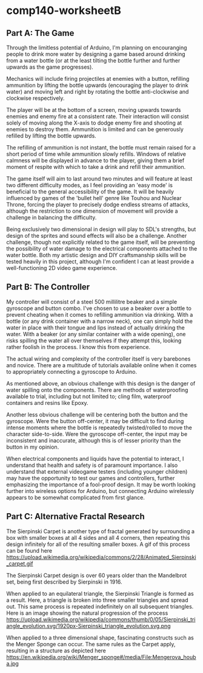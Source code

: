 # comp140-worksheetB

## Part A: The Game

Through the limitless potential of Arduino, I'm planning on encouranging people to drink more water by designing a game based around drinking from a water bottle (or at the least tilting the bottle further and further upwards as the game progresses).

Mechanics will include firing projectiles at enemies with a button, refilling ammunition by lifting the bottle upwards (encouraging the player to drink water) and moving left and right by rotating the bottle anti-clockwise and clockwise respectively.

The player will be at the bottom of a screen, moving upwards towards enemies and enemy fire at a consistent rate. Their interaction will consist solely of moving along the X-axis to dodge enemy fire and shooting at enemies to destroy them. Ammunition is limited and can be generously refilled by lifting the bottle upwards. 

The refilling of ammunition is not instant, the bottle must remain raised for a short period of time while ammunition slowly refills. Windows of relative calmness will be displayed in advance to the player, giving them a brief moment of respite with which to take a drink and refill their ammunition.

The game itself will aim to last around two minutes and will feature at least two different difficulty modes, as I feel providing an 'easy mode' is beneficial to the general accessibility of the game. It will be heavily influenced by games of the 'bullet hell' genre like Touhou and Nuclear Throne, forcing the player to precisely dodge endless streams of attacks, although the restriction to one dimension of movement will provide a challenge in balancing the difficulty.

Being exclusively two dimensional in design will play to SDL's strengths, but design of the sprites and sound effects will also be a challenge. Another challenge, though not explicitly related to the game itself, will be preventing the possibility of water damage to the electrical components attached to the water bottle. Both my artistic design and DIY craftsmanship skills will be tested heavily in this project, although I'm confident I can at least provide a well-functioning 2D video game experience.

## Part B: The Controller

My controller will consist of a steel 500 millilitre beaker and a simple gyroscope and button combo. I've chosen to use a beaker over a bottle to prevent cheating when it comes to refilling ammunition via drinking. With a bottle (or any drink container with a narrow neck), one can simply hold the water in place with their tongue and lips instead of actually drinking the water. With a beaker (or any similar container with a wide opening), one risks spilling the water all over themselves if they attempt this, looking rather foolish in the process. I know this from experience.

The actual wiring and complexity of the controller itself is very barebones and novice. There are a multitude of tutorials available online when it comes to appropriately connecting a gyroscope to Arduino.

As mentioned above, an obvious challenge with this design is the danger of water spilling onto the components. There are methods of waterproofing available to trial, including but not limited to; cling film, waterproof containers and resins like Epoxy.

Another less obvious challenge will be centering both the button and the gyroscope. Were the button off-center, it may be difficult to find during intense moments where the bottle is repeatedly twisted/rolled to move the character side-to-side. Were the gyroscope off-center, the input may be inconsistent and inaccurate, although this is of lesser priority than the button in my opinion.

When electrical components and liquids have the potential to interact, I understand that health and safety is of paramount importance. I also understand that external videogame testers (including younger children) may have the opportunity to test our games and controllers, further emphasizing the importance of a fool-proof design. It may be worth looking further into wireless options for Arduino, but connecting Arduino wirelessly appears to be somewhat complicated from first glance.

## Part C: Alternative Fractal Research

The Sierpinski Carpet is another type of fractal generated by surrounding a box with smaller boxes at all 4 sides and all 4 corners, then repeating this design infinitely for all of the resulting smaller boxes. A gif of this process can be found here https://upload.wikimedia.org/wikipedia/commons/2/28/Animated_Sierpinski_carpet.gif

The Sierpinski Carpet design is over 60 years older than the Mandelbrot set, being first described by Sierpinski in 1916.

When applied to an equilateral triangle, the Sierpinski Triangle is formed as a result. Here, a triangle is broken into three smaller triangles and spread out. This same process is repeated indefinitely on all subsequent triangles. Here is an image showing the natural progression of the process https://upload.wikimedia.org/wikipedia/commons/thumb/0/05/Sierpinski_triangle_evolution.svg/1920px-Sierpinski_triangle_evolution.svg.png

When applied to a three dimensional shape, fascinating constructs such as the Menger Sponge can occur. The same rules as the Carpet apply, resulting in a structure as depicted here https://en.wikipedia.org/wiki/Menger_sponge#/media/File:Mengerova_houba.jpg
